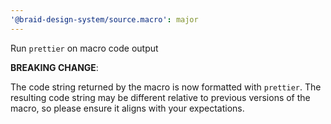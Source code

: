 ```yaml
---
'@braid-design-system/source.macro': major
---
```


Run `prettier` on macro code output

**BREAKING CHANGE**:

The code string returned by the macro is now formatted with `prettier`. The resulting code string may be different relative to previous versions of the macro, so please ensure it aligns with your expectations.
